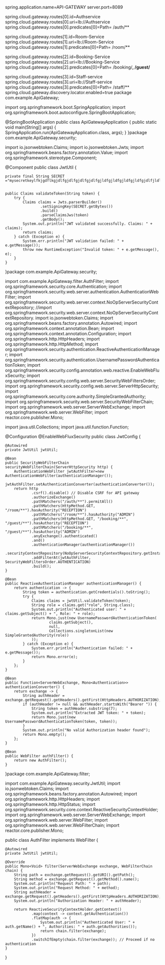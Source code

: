 spring.application.name=API-GATEWAY
server.port=8089

spring.cloud.gateway.routes[0].id=Authservice
spring.cloud.gateway.routes[0].uri=lb://Authservice
spring.cloud.gateway.routes[0].predicates[0]=Path= /auth/**

spring.cloud.gateway.routes[1].id=Room-Service
spring.cloud.gateway.routes[1].uri=lb://Room-Service
spring.cloud.gateway.routes[1].predicates[0]=Path= /room/**

spring.cloud.gateway.routes[2].id=Booking-Service
spring.cloud.gateway.routes[2].uri=lb://Booking-Service
spring.cloud.gateway.routes[2].predicates[0]=Path= /booking/**, /guest/**

spring.cloud.gateway.routes[3].id=Staff-service
spring.cloud.gateway.routes[3].uri=lb://Staff-service
spring.cloud.gateway.routes[3].predicates[0]=Path= /staff/**
spring.cloud.gateway.discovery.locator.enabled=true
package com.example.ApiGateway;

import org.springframework.boot.SpringApplication;
import org.springframework.boot.autoconfigure.SpringBootApplication;

@SpringBootApplication
public class ApiGatewayApplication {
	public static void main(String[] args) {
		SpringApplication.run(ApiGatewayApplication.class, args);
	}
}package com.example.ApiGateway.security;

import io.jsonwebtoken.Claims;
import io.jsonwebtoken.Jwts;
import org.springframework.beans.factory.annotation.Value;
import org.springframework.stereotype.Component;

@Component
public class JwtUtil {

    private final String SECRET ="mysecretkeylfkjgdflkgjdlfgjdlfgjdlfgjdlfgjldfgjldfgjldfgjldfgjdlfjldlfflflflfflflflsliroer";


    public Claims validateToken(String token) {
        try {
            Claims claims = Jwts.parserBuilder()
                    .setSigningKey(SECRET.getBytes())
                    .build()
                    .parseClaimsJws(token)
                    .getBody();
            System.out.println("JWT validated successfully. Claims: " + claims);
            return claims;
        } catch (Exception e) {
            System.err.println("JWT validation failed: " + e.getMessage());
            throw new RuntimeException("Invalid token: " + e.getMessage(), e);
        }
    }
}package com.example.ApiGateway.security;

import com.example.ApiGateway.filter.AuthFilter;
import org.springframework.security.core.Authentication;
import org.springframework.security.web.server.authentication.AuthenticationWebFilter;
import org.springframework.security.web.server.context.NoOpServerSecurityContextRepository;
//import org.springframework.security.web.server.context.NoOpServerSecurityContextRepository.
import io.jsonwebtoken.Claims;
import org.springframework.beans.factory.annotation.Autowired;
import org.springframework.context.annotation.Bean;
import org.springframework.context.annotation.Configuration;
import org.springframework.http.HttpHeaders;
import org.springframework.http.HttpMethod;
import org.springframework.security.authentication.ReactiveAuthenticationManager;
import org.springframework.security.authentication.UsernamePasswordAuthenticationToken;
import org.springframework.security.config.annotation.web.reactive.EnableWebFluxSecurity;
import org.springframework.security.config.web.server.SecurityWebFiltersOrder;
import org.springframework.security.config.web.server.ServerHttpSecurity;
import org.springframework.security.core.authority.SimpleGrantedAuthority;
import org.springframework.security.web.server.SecurityWebFilterChain;
import org.springframework.web.server.ServerWebExchange;
import org.springframework.web.server.WebFilter;
import reactor.core.publisher.Mono;

import java.util.Collections;
import java.util.function.Function;

@Configuration
@EnableWebFluxSecurity
public class JwtConfig {

    @Autowired
    private JwtUtil jwtUtil;

    @Bean
    public SecurityWebFilterChain securityWebFilterChain(ServerHttpSecurity http) {
        AuthenticationWebFilter jwtAuthFilter=new AuthenticationWebFilter(authenticationManager());
        jwtAuthFilter.setAuthenticationConverter(authenticationConverter());
        return http
                .csrf().disable() // Disable CSRF for API gateway
                .authorizeExchange()
                .pathMatchers("/auth/**").permitAll()
                .pathMatchers(HttpMethod.GET, "/room/**").hasAuthority("RECEPTION")
                .pathMatchers("/room/**").hasAuthority("ADMIN")
                .pathMatchers(HttpMethod.GET, "/booking/**", "/guest/**").hasAuthority("RECEPTION")
                .pathMatchers("/booking/**", "/guest/**").hasAuthority("ADMIN")
                .anyExchange().authenticated()
                .and()
                .authenticationManager(authenticationManager())
                .securityContextRepository(NoOpServerSecurityContextRepository.getInstance())
                .addFilterAt(jwtAuthFilter, SecurityWebFiltersOrder.AUTHENTICATION)
                .build();
    }

    @Bean
    public ReactiveAuthenticationManager authenticationManager() {
        return authentication -> {
            String token = authentication.getCredentials().toString();
            try {
                Claims claims = jwtUtil.validateToken(token);
                String role = claims.get("role", String.class);
                System.out.println("Authenticated user: " + claims.getSubject() + ", Role: " + role);
                return Mono.just(new UsernamePasswordAuthenticationToken(
                        claims.getSubject(),
                        null,
                        Collections.singletonList(new SimpleGrantedAuthority(role))
                ));
            } catch (Exception e) {
                System.err.println("Authentication failed: " + e.getMessage());
                return Mono.error(e);
            }
        };
    }

    @Bean
    public Function<ServerWebExchange, Mono<Authentication>> authenticationConverter() {
        return exchange -> {
            String authHeader = exchange.getRequest().getHeaders().getFirst(HttpHeaders.AUTHORIZATION);
            if (authHeader != null && authHeader.startsWith("Bearer ")) {
                String token = authHeader.substring(7);
                System.out.println("Extracted JWT token: " + token);
                return Mono.just(new UsernamePasswordAuthenticationToken(token, token));
            }
            System.out.println("No valid Authorization header found");
            return Mono.empty();
        };
    }

    @Bean
    public WebFilter authFilter() {
        return new AuthFilter();
    }
}package com.example.ApiGateway.filter;

import com.example.ApiGateway.security.JwtUtil;
import io.jsonwebtoken.Claims;
import org.springframework.beans.factory.annotation.Autowired;
import org.springframework.http.HttpHeaders;
import org.springframework.http.HttpStatus;
import org.springframework.security.core.context.ReactiveSecurityContextHolder;
import org.springframework.web.server.ServerWebExchange;
import org.springframework.web.server.WebFilter;
import org.springframework.web.server.WebFilterChain;
import reactor.core.publisher.Mono;

public class AuthFilter implements WebFilter {

    @Autowired
    private JwtUtil jwtUtil;

    @Override
    public Mono<Void> filter(ServerWebExchange exchange, WebFilterChain chain) {
        String path = exchange.getRequest().getURI().getPath();
        String method = exchange.getRequest().getMethod().name();
        System.out.println("Request Path: " + path);
        System.out.println("Request Method: " + method);
        String authHeader = exchange.getRequest().getHeaders().getFirst(HttpHeaders.AUTHORIZATION);
        System.out.println("Authorization Header: " + authHeader);

        return ReactiveSecurityContextHolder.getContext()
                .map(context -> context.getAuthentication())
                .flatMap(auth -> {
                    System.out.println("Authenticated User: " + auth.getName() + ", Authorities: " + auth.getAuthorities());
                    return chain.filter(exchange);
                })
                .switchIfEmpty(chain.filter(exchange)); // Proceed if no authentication
    }
}
